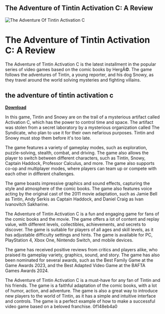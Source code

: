 ## The Adventure of Tintin Activation C: A Review

 
![The Adventure Of Tintin Activation C](https://encrypted-tbn1.gstatic.com/images?q=tbn:ANd9GcQCCnIGc15PGdFcfVPFaAQewIQskK1UFtmKsy7tN8kI_rLXE7BrI0cwp8g)

 
# The Adventure of Tintin Activation C: A Review
 
The Adventure of Tintin Activation C is the latest installment in the popular series of video games based on the comic books by HergÃ©. The game follows the adventures of Tintin, a young reporter, and his dog Snowy, as they travel around the world solving mysteries and fighting villains.
 
## the adventure of tintin activation c


[**Download**](https://www.google.com/url?q=https%3A%2F%2Furlin.us%2F2tM64L&sa=D&sntz=1&usg=AOvVaw2vrVl2tx3aIiSZT-xgeQur)

 
In this game, Tintin and Snowy are on the trail of a mysterious artifact called Activation C, which has the power to control time and space. The artifact was stolen from a secret laboratory by a mysterious organization called The Syndicate, who plan to use it for their own nefarious purposes. Tintin and Snowy must stop them before it's too late.
 
The game features a variety of gameplay modes, such as exploration, puzzle-solving, stealth, combat, and driving. The game also allows the player to switch between different characters, such as Tintin, Snowy, Captain Haddock, Professor Calculus, and more. The game also supports co-op and multiplayer modes, where players can team up or compete with each other in different challenges.
 
The game boasts impressive graphics and sound effects, capturing the style and atmosphere of the comic books. The game also features voice acting by the original cast of the 2011 movie adaptation, such as Jamie Bell as Tintin, Andy Serkis as Captain Haddock, and Daniel Craig as Ivan Ivanovitch Sakharine.
 
The Adventure of Tintin Activation C is a fun and engaging game for fans of the comic books and the movie. The game offers a lot of content and replay value, with different levels, collectibles, achievements, and secrets to discover. The game is suitable for players of all ages and skill levels, as it has adjustable difficulty settings and hints. The game is available for PC, PlayStation 4, Xbox One, Nintendo Switch, and mobile devices.
  
The game has received positive reviews from critics and players alike, who praised its gameplay variety, graphics, sound, and story. The game has also been nominated for several awards, such as the Best Family Game at the Game Awards 2023, and the Best Adapted Video Game at the BAFTA Games Awards 2024.
 
The Adventure of Tintin Activation C is a must-have for any fan of Tintin and his friends. The game is a faithful adaptation of the comic books, with a lot of humor, action, and adventure. The game is also a great way to introduce new players to the world of Tintin, as it has a simple and intuitive interface and controls. The game is a perfect example of how to make a successful video game based on a beloved franchise.
 0f148eb4a0
